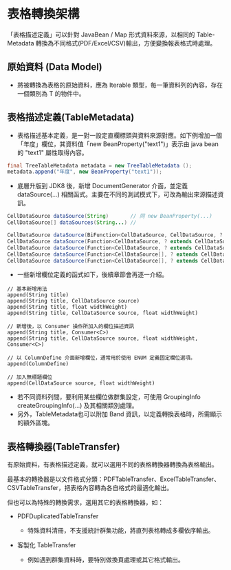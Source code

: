 
# 表格轉換架構

「表格描述定義」可以針對 JavaBean / Map 形式資料來源，以相同的 Table-Metadata 轉換為不同格式(PDF/Excel/CSV)輸出，方便變換報表格式時處理。

## 原始資料 (Data Model)

* 將被轉換為表格的原始資料，應為 Iterable<T> 類型，每一筆資料列的內容，存在一個類別為 T 的物件中。

## 表格描述定義(TableMetadata)

* 表格描述基本定義，是一對一設定直欄標頭與資料來源對應。如下例增加一個「年度」欄位，其資料值「new BeanProperty("text1")」表示由 java bean 的 "text1" 屬性取得內容。

```java
final TreeTableMetadata metadata = new TreeTableMetadata ();
metadata.append("年度", new BeanProperty("text1"));
```

* 底層升版到 JDK8 後，新增 DocumentGenerator 介面，並定義 dataSource(...) 相關函式。主要在不同的測試模式下，可改為輸出來源描述資訊。

```java
CellDataSource dataSource(String)       // 同 new BeanProperty(...)
CellDataSource[] dataSources(String...) // 

CellDataSource dataSource(BiFunction<CellDataSource, CellDataSource, ? extends CellDataSource>, String, String)
CellDataSource dataSource(Function<CellDataSource, ? extends CellDataSource>, CellDataSource)
CellDataSource dataSource(Function<CellDataSource, ? extends CellDataSource>, String)
CellDataSource dataSource(Function<CellDataSource[], ? extends CellDataSource>, CellDataSource...)
CellDataSource dataSource(Function<CellDataSource[], ? extends CellDataSource>, String...)
```

* 一些新增欄位定義的函式如下，後續章節會再逐一介紹。

```
// 基本新增用法
append(String title)
append(String title, CellDataSource source)
append(String title, float widthWeight)
append(String title, CellDataSource source, float widthWeight)

// 新增後，以 Consumer 操作所加入的欄位描述資訊
append(String title, Consumer<C>)
append(String title, CellDataSource source, float widthWeight, Consumer<C>)

// 以 ColumnDefine 介面新增欄位，通常用於使用 ENUM 定義固定欄位選項。
append(ColumnDefine)

// 加入無標題欄位
append(CellDataSource source, float widthWeight)
```

* 若不同資料列間，要利用某些欄位做群集設定，可使用 GroupingInfo createGroupingInfo(...) 及其相關類別處理。
* 另外，TableMetadata也可以附加 Band 資訊，以定義轉換表格時，所需顯示的額外區塊。

## 表格轉換器(TableTransfer)

有原始資料，有表格描述定義，就可以選用不同的表格轉換器轉換為表格輸出。

最基本的轉換器是以文件格式分類：PDFTableTransfer、ExcelTableTransfer、CSVTableTransfer，把表格內容轉為各自格式的最適化輸出。

但也可以為特殊的轉換需求，選用其它的表格轉換器，如：

* PDFDuplicatedTableTransfer 
  * 特殊資料清冊，不支援統計群集功能，將直列表格轉成多欄依序輸出。
  
* 客製化 TableTransfer 
  * 例如遇到群集資料時，要特別做換頁處理或其它格式輸出。











